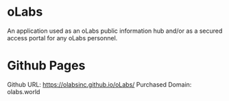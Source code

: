 # oLabs
An application used as an oLabs public information hub and/or as a secured access portal for any oLabs personnel.


# Github Pages

Github URL: https://olabsinc.github.io/oLabs/
Purchased Domain: olabs.world